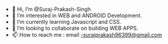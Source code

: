 - 👋 Hi, I’m @Suraj-Prakash-Singh
- 👀 I’m interested in WEB and ANDROID Development.
- 🌱 I’m currently learning Javascript and CSS.
- 💞️ I’m looking to collaborate on building WEB APPS.
- 📫 How to reach me : email -surajprakash96399@gmail.com

<!---
Suraj-Prakash-Singh/Suraj-Prakash-Singh is a ✨ special ✨ repository because its `README.md` (this file) appears on your GitHub profile.
You can click the Preview link to take a look at your changes.
--->
